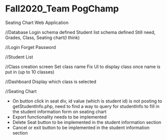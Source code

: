 # Fall2020_Team PogChamp

Seating Chart Web Application

//Database
Login schema defined
Student list schema defined
Still need, Grades, Class, Seating chart(I think)

//Login
Forget Password

//Student List

//Class creation screen
Set class name
Fix UI to display class once name is put in (up to 10 classes)

//Dashboard
Display which class is selected

//Seating Chart
- On button click in seat div, id value (which is student id) is not posting to getStudentInfo.php, need to find a way to query for studentInfo to fill in the student information form on seating chart
- Export functionality needs to be implemented
- Delete Seat button to be implemented in the student information section
- Cancel or exit button to be implemented in the student information section
